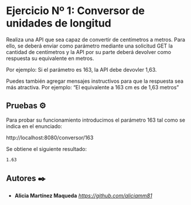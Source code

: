 # Ejercicio Nº 1: Conversor de unidades de longitud

Realiza una API que sea capaz de convertir de centímetros a metros. Para ello, se deberá enviar como parámetro mediante una solicitud GET la cantidad de centímetros y la API por su parte deberá devolver como respuesta su equivalente en metros.

Por ejemplo: Si el parámetro es 163, la API debe devovler 1,63.

Puedes también agregar mensajes instructivos para que la respuesta sea más atractiva. Por ejemplo: “El equivalente a 163 cm es de 1,63 metros”

## Pruebas ⚙️

Para probar su funcionamiento introducimos el parámetro 163 tal como se indica en el enunciado: 

http://localhost:8080/conversor/163

Se obtiene el siguiente resultado: 
```
1.63
```
## Autores ✒️

* **Alicia Martínez Maqueda** *https://github.com/aliciamm81*